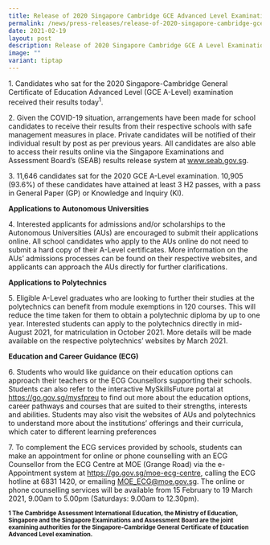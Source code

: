 ```yaml
---
title: Release of 2020 Singapore Cambridge GCE Advanced Level Examination Results
permalink: /news/press-releases/release-of-2020-singapore-cambridge-gce-a-level-examination-results/
date: 2021-02-19
layout: post
description: Release of 2020 Singapore Cambridge GCE A Level Examination Results
image: ""
variant: tiptap
---
```

<p>1. Candidates who sat for the 2020 Singapore-Cambridge General Certificate
of Education Advanced Level (GCE A-Level) examination received their results
today<sup>1</sup>.</p>
<p>2. Given the COVID-19 situation, arrangements have been made for school
candidates to receive their results from their respective schools with
safe management measures in place. Private candidates will be notified
of their individual result by post as per previous years. All candidates
are also able to access their results online via the Singapore Examinations
and Assessment Board’s (SEAB) results release system at <a href="https://www.seab.gov.sg/" rel="noopener noreferrer nofollow" target="_blank">www.seab.gov.sg</a>.</p>
<p>3. 11,646 candidates sat for the 2020 GCE A-Level examination. 10,905
(93.6%) of these candidates have attained at least 3 H2 passes, with a
pass in General Paper (GP) or Knowledge and Inquiry (KI).</p>
<p><strong>Applications to Autonomous Universities</strong>
</p>
<p>4. Interested applicants for admissions and/or scholarships to the Autonomous
Universities (AUs) are encouraged to submit their applications online.
All school candidates who apply to the AUs online do not need to submit
a hard copy of their A-Level certificates. More information on the AUs’
admissions processes can be found on their respective websites, and applicants
can approach the AUs directly for further clarifications.</p>
<p><strong>Applications to Polytechnics</strong>
</p>
<p>5. Eligible A-Level graduates who are looking to further their studies
at the polytechnics can benefit from module exemptions in 120 courses.
This will reduce the time taken for them to obtain a polytechnic diploma
by up to one year. Interested students can apply to the polytechnics directly
in mid-August 2021, for matriculation in October 2021. More details will
be made available on the respective polytechnics’ websites by March 2021.</p>
<p><strong>Education and Career Guidance (ECG)</strong>
</p>
<p>6. Students who would like guidance on their education options can approach
their teachers or the ECG Counsellors supporting their schools. Students
can also refer to the interactive MySkillsFuture portal at <a href="https://go.gov.sg/mysfpreu" rel="noopener noreferrer nofollow" target="_blank">https://go.gov.sg/mysfpreu</a> to
find out more about the education options, career pathways and courses
that are suited to their strengths, interests and abilities. Students may
also visit the websites of AUs and polytechnics to understand more about
the institutions’ offerings and their curricula, which cater to different
learning preferences</p>
<p>7. To complement the ECG services provided by schools, students can make
an appointment for online or phone counselling with an ECG Counsellor from
the ECG Centre at MOE (Grange Road) via the e-Appointment system at <a href="https://go.gov.sg/moe-ecg-centre" rel="noopener noreferrer nofollow" target="_blank">https://go.gov.sg/moe-ecg-centre</a>,
calling the ECG hotline at 6831 1420, or emailing <a href="mailto: MOE_ECG@moe.gov.sg" rel="noopener noreferrer nofollow" target="_blank">MOE_ECG@moe.gov.sg</a>. The online or
phone counselling services will be available from 15 February to 19 March
2021, 9.00am to 5.00pm (Saturdays: 9.00am to 12.30pm).</p>
<p><strong><sub>1 The Cambridge Assessment International Education, the Ministry of Education, Singapore and the Singapore Examinations and Assessment Board are the joint examining authorities for the Singapore-Cambridge General Certificate of Education Advanced Level examination.</sub></strong>
</p>
<p></p>